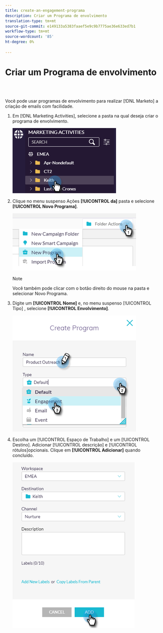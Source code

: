 ```yaml
---
title: create-an-engagement-programa
description: Criar um Programa de envolvimento
translation-type: tm+mt
source-git-commit: e149133a5383faaef5e9c9b7775ae36e633ed7b1
workflow-type: tm+mt
source-wordcount: '85'
ht-degree: 0%

---
```



# Criar um Programa de envolvimento

<br> 

Você pode usar programas de envolvimento para realizar [!DNL Marketo] a criação de emails com facilidade.

1. Em [!DNL Marketing Activities], selecione a pasta na qual deseja criar o programa de envolvimento.

   ![Imagem Um](/help/sky/assets/engagement-programs/create-an-engagement-program/create-an-engagement-program-1.png)

1. Clique no menu suspenso Ações **[!UICONTROL da]** pasta e selecione **[!UICONTROL Novo Programa]**.

   ![Imagem dois](/help/sky/assets/engagement-programs/create-an-engagement-program/create-an-engagement-program-2.png)

   >[!NOTE]
   >
   >Você também pode clicar com o botão direito do mouse na pasta e selecionar Novo Programa.

1. Digite um **[!UICONTROL Nome]** e, no menu suspenso [!UICONTROL Tipo] , selecione **[!UICONTROL Envolvimento]**.

   ![Imagem Três](/help/sky/assets/engagement-programs/create-an-engagement-program/create-an-engagement-program-3.png)

1. Escolha um [!UICONTROL Espaço de Trabalho] e um [!UICONTROL Destino]. Adicionar [!UICONTROL descrição] e [!UICONTROL rótulos]opcionais. Clique em **[!UICONTROL Adicionar]** quando concluído.

   ![Imagem quatro](/help/sky/assets/engagement-programs/create-an-engagement-program/create-an-engagement-program-4.png)
